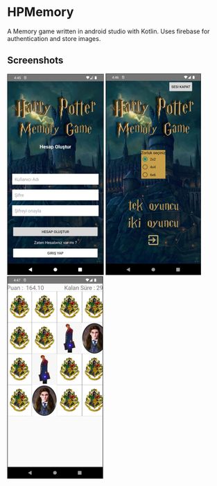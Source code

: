 # HPMemory

A Memory game written in android studio with Kotlin. Uses firebase for authentication and store images.

## Screenshots

![App Screenshot](/screenshots/screenshot1.png)
![App Screenshot](/screenshots/screenshot2.png)
![App Screenshot](/screenshots/screenshot3.png)
